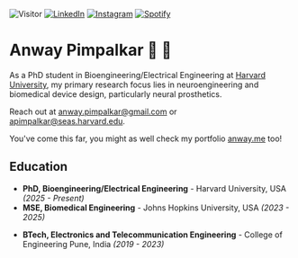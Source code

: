 ![Visitor](https://visitor-badge.laobi.icu/badge?page_id=anwaypimpalkar.anwaypimpalkar) 
<a href="https://www.linkedin.com/in/anwaypimpalkar/" target="_blank"><img src="https://img.shields.io/badge/LinkedIn-%230077B5.svg?&style=flat-square&logo=linkedin&logoColor=white" alt="LinkedIn"></a>
<a href="https://www.instagram.com/anwaypimpalkar/" target="_blank"><img src="https://img.shields.io/badge/Instagram-%23E4405F.svg?&style=flat-square&logo=instagram&logoColor=white" alt="Instagram"></a>
<a href="https://open.spotify.com/user/anway1908?si=8cf02b87204946ed" target="_blank"><img src="https://img.shields.io/badge/Spotify-%231ED760.svg?&style=flat-square&logo=spotify&logoColor=white" alt="Spotify"></a>

# Anway Pimpalkar 🧠 🦾

As a PhD student in Bioengineering/Electrical Engineering at [Harvard University](https://seas.harvard.edu), my primary research focus lies in neuroengineering and biomedical device design, particularly neural prosthetics.

Reach out at anway.pimpalkar@gmail.com or apimpalkar@seas.harvard.edu.

You've come this far, you might as well check my portfolio [anway.me](https://anway.me) too!

## Education

- __PhD, Bioengineering/Electrical Engineering__ - Harvard University, USA *(2025 - Present)*
- __MSE, Biomedical Engineering__ - Johns Hopkins University, USA *(2023 - 2025)*
* __BTech, Electronics and Telecommunication Engineering__ - College of Engineering Pune, India *(2019 - 2023)*
